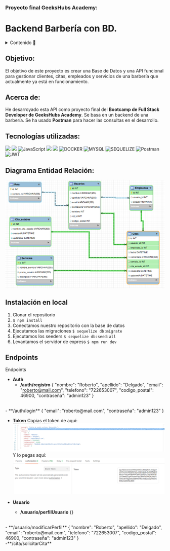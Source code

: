 ### Proyecto final GeeksHubs Academy:
# Backend Barbería con BD.
<details>
  <summary>Contenido 📝</summary>
  <ol>
    <li><a href="#finalidad">Objetivo</a></li>
    <li><a href="#acerca-de">Acerca de</a></li>
    <li><a href="#tecnologías-utilizadas">Tecnologías utilizadas</a></li>
    <li><a href="#diagrama-er">Diagrama Entidad Relación</a></li>
    <li><a href="#instalación-en-local">Instalación en local</a></li>
    <li><a href="#agradecimientos">Agradecimientos</a></li>
    <li><a href="#endpoints">Endpoints</a></li>
    <li><a href="#repositorio">Contacto</a></li>
    <li><a href="#licencia">Licencia</a></li>
  </ol>
</details>

## Objetivo:
El objetivo de este proyecto es crear una Base de Datos y una API funcional para gestionar clientes, citas, empleados y servicios de una barbería que actualmente ya está en funcionamiento.

## Acerca de:
He desarroyado esta API como proyecto final del **Bootcamp de Full Stack Developer de GeeksHubs Academy**. Se basa en un backend de una barbería. Se ha usado **Postman** para hacer las consultas en el desarrollo.

## Tecnologías utilizadas:
<img src="https://camo.githubusercontent.com/8286a45a106e1a3c07489f83a38159981d888518a740b59c807ffc1b7b1e2f7b/68747470733a2f2f696d672e736869656c64732e696f2f62616467652f657870726573732e6a732d2532333430346435392e7376673f7374796c653d666f722d7468652d6261646765266c6f676f3d65787072657373266c6f676f436f6c6f723d253233363144414642" data-canonical-src="https://img.shields.io/badge/express.js-%23404d59.svg?style=for-the-badge&amp;logo=express&amp;logoColor=%2361DAFB" style="max-width: 100%;"> <img src="https://camo.githubusercontent.com/a101467fe68ef07bba498b3e4a62a62e861ef0fe93302a1076b01ae7893af544/68747470733a2f2f696d672e736869656c64732e696f2f62616467652f6e6f64652e6a732d3032364530303f7374796c653d666f722d7468652d6261646765266c6f676f3d6e6f64652e6a73266c6f676f436f6c6f723d7768697465" data-canonical-src="https://img.shields.io/badge/node.js-026E00?style=for-the-badge&amp;logo=node.js&amp;logoColor=white" style="max-width: 100%;"> <img src="https://camo.githubusercontent.com/aeddc848275a1ffce386dc81c04541654ca07b2c43bbb8ad251085c962672aea/68747470733a2f2f696d672e736869656c64732e696f2f62616467652f6a6176617363726970742d2532333332333333302e7376673f7374796c653d666f722d7468652d6261646765266c6f676f3d6a617661736372697074266c6f676f436f6c6f723d253233463744463145" alt="JavaScript" data-canonical-src="https://img.shields.io/badge/javascript-%23323330.svg?style=for-the-badge&amp;logo=javascript&amp;logoColor=%23F7DF1E" style="max-width: 100%;"> <img src="https://user-images.githubusercontent.com/121863208/227808612-8d3f0fee-99d9-45d8-8274-6584c9ac0b38.svg" style="max-width: 100%;"> <img src="https://user-images.githubusercontent.com/121863208/227808620-cd6e5d5c-dd63-4a9d-b19d-0983807cae95.svg" style="max-width: 100%;"> <img src="https://camo.githubusercontent.com/b184cf7adbab9f5464e80c0f5dd32c85393f6248499a57d743e619f4214391c4/68747470733a2f2f696d672e736869656c64732e696f2f62616467652f646f636b65722d3234393645443f7374796c653d666f722d7468652d6261646765266c6f676f3d646f636b6572266c6f676f436f6c6f723d7768697465" alt="DOCKER" data-canonical-src="https://img.shields.io/badge/docker-2496ED?style=for-the-badge&amp;logo=docker&amp;logoColor=white" style="max-width: 100%;"> <img src="https://camo.githubusercontent.com/902ef9f04d190cba77c41b8dc217260698573f992a2d46bf37e75161912caadd/68747470733a2f2f696d672e736869656c64732e696f2f62616467652f6d7973716c2d3345364539333f7374796c653d666f722d7468652d6261646765266c6f676f3d6d7973716c266c6f676f436f6c6f723d7768697465" alt="MYSQL" data-canonical-src="https://img.shields.io/badge/mysql-3E6E93?style=for-the-badge&amp;logo=mysql&amp;logoColor=white" style="max-width: 100%;"> <img src="https://camo.githubusercontent.com/c0303b8bf28065067be013ecbfa1447392b6d328a38362de9beb6d14f810544f/68747470733a2f2f696d672e736869656c64732e696f2f62616467652f73657175656c697a652d3343373643333f7374796c653d666f722d7468652d6261646765266c6f676f3d73657175656c697a65266c6f676f436f6c6f723d7768697465" alt="SEQUELIZE" data-canonical-src="https://img.shields.io/badge/sequelize-3C76C3?style=for-the-badge&amp;logo=sequelize&amp;logoColor=white" style="max-width: 100%;"> <img src="https://camo.githubusercontent.com/3f0e26b0951bab845a1bb9a7198ecca0da272e462921b6edd85879f3673b6927/68747470733a2f2f696d672e736869656c64732e696f2f62616467652f506f73746d616e2d4646364333373f7374796c653d666f722d7468652d6261646765266c6f676f3d706f73746d616e266c6f676f436f6c6f723d7768697465" alt="Postman" data-canonical-src="https://img.shields.io/badge/Postman-FF6C37?style=for-the-badge&amp;logo=postman&amp;logoColor=white" style="max-width: 100%;"> <img src="https://camo.githubusercontent.com/4590c0af4aeb1b75233885f86e80c1da8cb2afd401173a40e41370f5cad5db20/68747470733a2f2f696d672e736869656c64732e696f2f62616467652f4a57542d626c61636b3f7374796c653d666f722d7468652d6261646765266c6f676f3d4a534f4e253230776562253230746f6b656e73" alt="JWT" data-canonical-src="https://img.shields.io/badge/JWT-black?style=for-the-badge&amp;logo=JSON%20web%20tokens" style="max-width: 100%;">

## Diagrama Entidad Relación:
![diagrama](./readmeImg/diagramaEntidadRelacionWorkbench.png)

## Instalación en local
1. Clonar el repositorio
2. ` $ npm install `
3. Conectamos nuestro repositorio con la base de datos
4. Ejecutamos las migraciones
` $ sequelize db:migrate `
5. Ejecutamos los seeders
` $ sequelize db:seed:all `
6. Levantamos el servidor de express
` $ npm run dev `

## <summary>Endpoints</summary>

<!-- <details> -->
<summary>Endpoints</summary>

- **Auth**
    - **/auth/registro**
    {
    "nombre": "Roberto",
    "apellido": "Delgado",
    "email": "roberto@mail.com",
    "telefono": "722653007",
    "codigo_postal": 46900,
    "contraseña": "admin123"
    }
<br>
    - **/auth/login**
        {
    "email": "roberto@mail.com",
    "contraseña": "admin123"
    }
<br>

- **Token** 
Copias el token de aquí:
![token](/readmeImg/token.png)
Y lo pegas aquí:
![bearer-token](/readmeImg/bearerToken.png)

- **Usuario**
    - **/usuario/perfilUsuario**
    {}
<br>
    - **/usuario/modificarPerfil**
    {
    "nombre": "Roberto",
    "apellido": "Delgado",
    "email": "roberto@mail.com",
    "telefono": "722653007",
    "codigo_postal": 46900,
    "contraseña": "admin123"
    }
<br>
    -**/cita/solicitarCita**